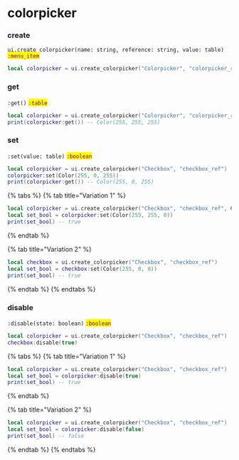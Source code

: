 # colorpicker

### create

`ui.create_colorpicker(name: string, reference: string, value: table)` <mark style="color:purple;">`:menu_item`</mark>

```lua
local colorpicker = ui.create_colorpicker("Colorpicker", "colorpicker_ref")
```

### get

`:get()` <mark style="color:purple;">`:table`</mark>

```lua
local colorpicker = ui.create_colorpicker("Colorpicker", "colorpicker_ref")
print(colorpicker:get()) -- Color(255, 255, 255)
```

### set

`:set(value: table)` <mark style="color:purple;">`:boolean`</mark>

```lua
local colorpicker = ui.create_colorpicker("Checkbox", "checkbox_ref")
colorpicker:set(Color(255, 0, 255))
print(colorpicker:get()) -- Color(255, 0, 255)
```

{% tabs %}
{% tab title="Variation 1" %}
```lua
local colorpicker = ui.create_colorpicker("Checkbox", "checkbox_ref", Color(0, 255, 0))
local set_bool = colorpicker:set(Color(255, 255, 0))
print(set_bool) -- true
```
{% endtab %}

{% tab title="Variation 2" %}
```lua
local checkbox = ui.create_colorpicker("Checkbox", "checkbox_ref")
local set_bool = checkbox:set(Color(255, 0, 0))
print(set_bool) -- true
```
{% endtab %}
{% endtabs %}

### disable

`:disable(state: boolean)` <mark style="color:purple;">`:boolean`</mark>

```lua
local colorpicker = ui.create_colorpicker("Checkbox", "checkbox_ref")
checkbox:disable(true)
```

{% tabs %}
{% tab title="Variation 1" %}
```lua
local colorpicker = ui.create_colorpicker("Checkbox", "checkbox_ref")
local set_bool = colorpicker:disable(true)
print(set_bool) -- true
```
{% endtab %}

{% tab title="Variation 2" %}
```lua
local colorpicker = ui.create_colorpicker("Checkbox", "checkbox_ref")
local set_bool = colorpicker:disable(false)
print(set_bool) -- false
```
{% endtab %}
{% endtabs %}
